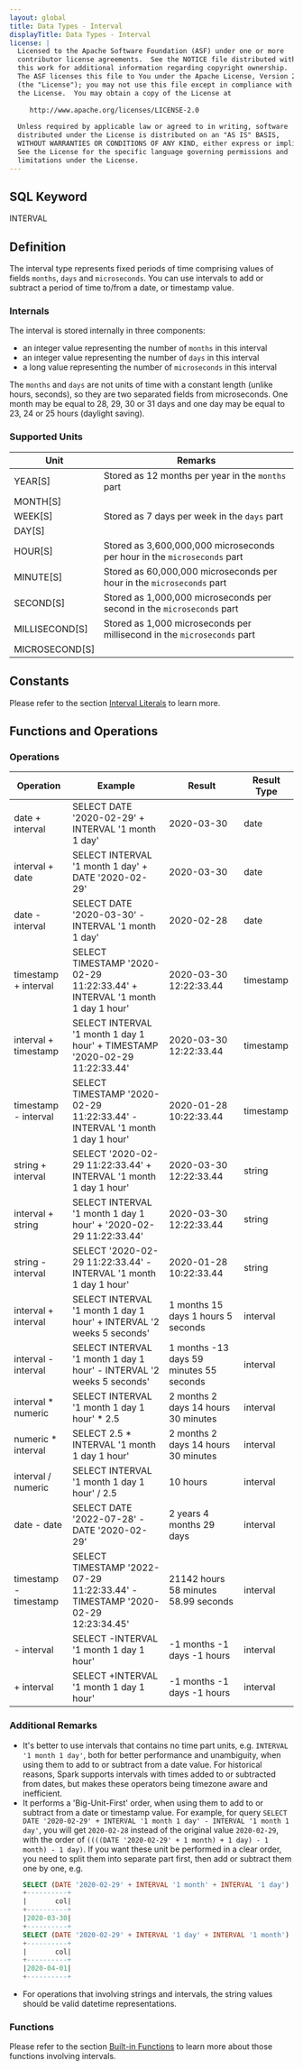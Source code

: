 ```yaml
---
layout: global
title: Data Types - Interval
displayTitle: Data Types - Interval
license: |
  Licensed to the Apache Software Foundation (ASF) under one or more
  contributor license agreements.  See the NOTICE file distributed with
  this work for additional information regarding copyright ownership.
  The ASF licenses this file to You under the Apache License, Version 2.0
  (the "License"); you may not use this file except in compliance with
  the License.  You may obtain a copy of the License at
 
     http://www.apache.org/licenses/LICENSE-2.0
 
  Unless required by applicable law or agreed to in writing, software
  distributed under the License is distributed on an "AS IS" BASIS,
  WITHOUT WARRANTIES OR CONDITIONS OF ANY KIND, either express or implied.
  See the License for the specific language governing permissions and
  limitations under the License.
---
```


## SQL Keyword

INTERVAL
    
## Definition

The interval type represents fixed periods of time comprising values of fields `months`, `days` and `microseconds`.
You can use intervals to add or subtract a period of time to/from a date, or timestamp value.

### Internals

The interval is stored internally in three components:
 
  - an integer value representing the number of `months` in this interval
  - an integer value representing the number of `days` in this interval
  - a long value representing the number of `microseconds` in this interval

The `months` and `days` are not units of time with a constant length (unlike hours, seconds), so
they are two separated fields from microseconds.
One month may be equal to 28, 29, 30 or 31 days and one day may be equal to 23, 24 or 25 hours (daylight saving).

### Supported Units

| Unit | Remarks |
|---|---|
| YEAR[S] | Stored as 12 months per year in the `months` part |
| MONTH[S] | | 
| WEEK[S] | Stored as 7 days per week in the `days` part |
| DAY[S] | |
| HOUR[S] | Stored as 3,600,000,000 microseconds per hour in the `microseconds` part |
| MINUTE[S] | Stored as 60,000,000 microseconds per hour in the `microseconds` part |
| SECOND[S] | Stored as 1,000,000 microseconds per second in the `microseconds` part |
| MILLISECOND[S] | Stored as 1,000 microseconds per millisecond in the `microseconds` part |
| MICROSECOND[S] |  |

## Constants

Please refer to the section [Interval Literals](sql-ref-literals.html#interval-literal) to learn more.

## Functions and Operations

### Operations

| Operation | Example | Result | Result Type |
| --- | --- | --- | --- |
| date + interval | SELECT DATE '2020-02-29' + INTERVAL '1 month 1 day' | 2020-03-30 | date |
| interval + date | SELECT INTERVAL '1 month 1 day' + DATE '2020-02-29' | 2020-03-30 | date |
| date - interval | SELECT DATE '2020-03-30' - INTERVAL '1 month 1 day' | 2020-02-28 | date |
| timestamp + interval | SELECT TIMESTAMP '2020-02-29 11:22:33.44' + INTERVAL '1 month 1 day 1 hour' | 2020-03-30 12:22:33.44 | timestamp |
| interval + timestamp | SELECT INTERVAL '1 month 1 day 1 hour' + TIMESTAMP '2020-02-29 11:22:33.44' | 2020-03-30 12:22:33.44 | timestamp |
| timestamp - interval | SELECT TIMESTAMP '2020-02-29 11:22:33.44' - INTERVAL '1 month 1 day 1 hour' | 2020-01-28 10:22:33.44 | timestamp |
| string + interval | SELECT '2020-02-29 11:22:33.44' + INTERVAL '1 month 1 day 1 hour' | 2020-03-30 12:22:33.44 | string |
| interval + string | SELECT INTERVAL '1 month 1 day 1 hour' + '2020-02-29 11:22:33.44' | 2020-03-30 12:22:33.44 | string |
| string - interval | SELECT '2020-02-29 11:22:33.44' - INTERVAL '1 month 1 day 1 hour' | 2020-01-28 10:22:33.44 | string |
| interval + interval | SELECT INTERVAL '1 month 1 day 1 hour' + INTERVAL '2 weeks 5 seconds' | 1 months 15 days 1 hours 5 seconds | interval |
| interval - interval | SELECT INTERVAL '1 month 1 day 1 hour' - INTERVAL '2 weeks 5 seconds' | 1 months -13 days 59 minutes 55 seconds | interval|
| interval * numeric | SELECT INTERVAL '1 month 1 day 1 hour' * 2.5 | 2 months 2 days 14 hours 30 minutes | interval |
| numeric * interval | SELECT 2.5 * INTERVAL '1 month 1 day 1 hour'| 2 months 2 days 14 hours 30 minutes | interval |
| interval / numeric | SELECT INTERVAL '1 month 1 day 1 hour' / 2.5 | 10 hours| interval |
| date - date | SELECT DATE '2022-07-28' - DATE '2020-02-29' | 2 years 4 months 29 days | interval |
| timestamp - timestamp | SELECT TIMESTAMP '2022-07-29 11:22:33.44' - TIMESTAMP '2020-02-29 12:23:34.45' | 21142 hours 58 minutes 58.99 seconds | interval |
| - interval | SELECT -INTERVAL '1 month 1 day 1 hour' | -1 months -1 days -1 hours | interval |
| + interval | SELECT +INTERVAL '1 month 1 day 1 hour' | -1 months -1 days -1 hours | interval |


### Additional Remarks

  - It's better to use intervals that contains no time part units, e.g. `INTERVAL '1 month 1 day'`,
    both for better performance and unambiguity, when using them to add to or subtract from a date value.
    For historical reasons, Spark supports intervals with times added to or subtracted from dates,
    but makes these operators being timezone aware and inefficient. 
  - It performs a 'Big-Unit-First' order, when using them to add to or subtract from a date or timestamp value. For example,
    for query `SELECT DATE '2020-02-29' + INTERVAL '1 month 1 day' - INTERVAL '1 month 1 day'`, you will get `2020-02-28` instead of
    the original value `2020-02-29`, with the order of `((((DATE '2020-02-29' + 1 month) + 1 day) - 1 month) - 1 day)`.
    If you want these unit be performed in a clear order, you need to split them into separate part first, then add or subtract them
    one by one, e.g.
    ```sql
    SELECT (DATE '2020-02-29' + INTERVAL '1 month' + INTERVAL '1 day') AS col
    +----------+
    |       col|
    +----------+
    |2020-03-30|
    +----------+
    SELECT (DATE '2020-02-29' + INTERVAL '1 day' + INTERVAL '1 month') as col
    +----------+
    |       col|
    +----------+
    |2020-04-01|
    +----------+
    ```
  - For operations that involving strings and intervals, the string values should be valid datetime representations.

### Functions

<!-- TODO We do not have an auto generated datetime/interval function group yet -->
Please refer to the section [Built-in Functions](sql-ref-functions.html) to learn more about those functions involving intervals.
